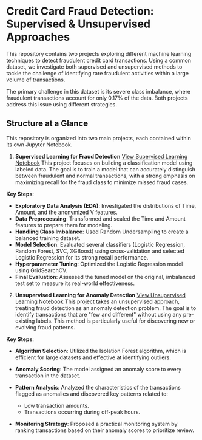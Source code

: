 # Credit Card Fraud Detection: Supervised & Unsupervised Approaches
This repository contains two projects exploring different machine learning techniques to detect fraudulent credit card transactions. Using a common dataset, we investigate both supervised and unsupervised methods to tackle the challenge of identifying rare fraudulent activities within a large volume of transactions.

The primary challenge in this dataset is its severe class imbalance, where fraudulent transactions account for only 0.17% of the data. Both projects address this issue using different strategies.

## Structure at a Glance
This repository is organized into two main projects, each contained within its own Jupyter Notebook.

1. **Supervised Learning for Fraud Detection** [View Supervised Learning Notebook](https://github.com/MinaGong/fraud_detection/blob/main/fraud_detection_supervised.ipynb)
This project focuses on building a classification model using labeled data. The goal is to train a model that can accurately distinguish between fraudulent and normal transactions, with a strong emphasis on maximizing recall for the fraud class to minimize missed fraud cases.

**Key Steps**:
* **Exploratory Data Analysis (EDA)**: Investigated the distributions of Time, Amount, and the anonymized V features.
* **Data Preprocessing**: Transformed and scaled the Time and Amount features to prepare them for modeling.
* **Handling Class Imbalance**: Used Random Undersampling to create a balanced training dataset.
* **Model Selection**: Evaluated several classifiers (Logistic Regression, Random Forest, SVC, XGBoost) using cross-validation and selected Logistic Regression for its strong recall performance.
* **Hyperparameter Tuning**: Optimized the Logistic Regression model using GridSearchCV.
* **Final Evaluation**: Assessed the tuned model on the original, imbalanced test set to measure its real-world effectiveness.


2. **Unsupervised Learning for Anomaly Detection** [View Unsupervised Learning Notebook](https://github.com/MinaGong/fraud_detection/blob/main/fraud_detection_unsupervised.ipynb)
This project takes an unsupervised approach, treating fraud detection as an anomaly detection problem. The goal is to identify transactions that are "few and different" without using any pre-existing labels. This method is particularly useful for discovering new or evolving fraud patterns.

**Key Steps**:
* **Algorithm Selection**: Utilized the Isolation Forest algorithm, which is efficient for large datasets and effective at identifying outliers.
* **Anomaly Scoring**: The model assigned an anomaly score to every transaction in the dataset.
* **Pattern Analysis**: Analyzed the characteristics of the transactions flagged as anomalies and discovered key patterns related to:

    * Low transaction amounts.
    * Transactions occurring during off-peak hours.

* **Monitoring Strategy**: Proposed a practical monitoring system by ranking transactions based on their anomaly scores to prioritize review.
